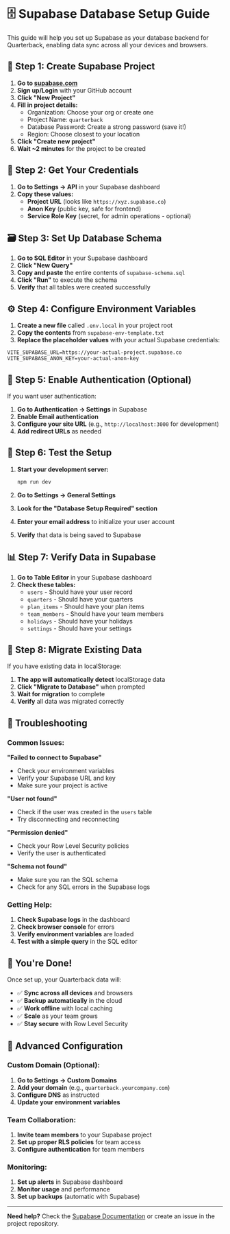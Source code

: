 # 🗄️ Supabase Database Setup Guide

This guide will help you set up Supabase as your database backend for Quarterback, enabling data sync across all your devices and browsers.

## 🚀 Step 1: Create Supabase Project

1. **Go to [supabase.com](https://supabase.com)**
2. **Sign up/Login** with your GitHub account
3. **Click "New Project"**
4. **Fill in project details:**
   - Organization: Choose your org or create one
   - Project Name: `quarterback`
   - Database Password: Create a strong password (save it!)
   - Region: Choose closest to your location
5. **Click "Create new project"**
6. **Wait ~2 minutes** for the project to be created

## 🔑 Step 2: Get Your Credentials

1. **Go to Settings → API** in your Supabase dashboard
2. **Copy these values:**
   - **Project URL** (looks like `https://xyz.supabase.co`)
   - **Anon Key** (public key, safe for frontend)
   - **Service Role Key** (secret, for admin operations - optional)

## 🗃️ Step 3: Set Up Database Schema

1. **Go to SQL Editor** in your Supabase dashboard
2. **Click "New Query"**
3. **Copy and paste** the entire contents of `supabase-schema.sql`
4. **Click "Run"** to execute the schema
5. **Verify** that all tables were created successfully

## ⚙️ Step 4: Configure Environment Variables

1. **Create a new file** called `.env.local` in your project root
2. **Copy the contents** from `supabase-env-template.txt`
3. **Replace the placeholder values** with your actual Supabase credentials:

```env
VITE_SUPABASE_URL=https://your-actual-project.supabase.co
VITE_SUPABASE_ANON_KEY=your-actual-anon-key
```

## 🔄 Step 5: Enable Authentication (Optional)

If you want user authentication:

1. **Go to Authentication → Settings** in Supabase
2. **Enable Email authentication**
3. **Configure your site URL** (e.g., `http://localhost:3000` for development)
4. **Add redirect URLs** as needed

## 🧪 Step 6: Test the Setup

1. **Start your development server:**
   ```bash
   npm run dev
   ```

2. **Go to Settings → General Settings**
3. **Look for the "Database Setup Required" section**
4. **Enter your email address** to initialize your user account
5. **Verify** that data is being saved to Supabase

## 📊 Step 7: Verify Data in Supabase

1. **Go to Table Editor** in your Supabase dashboard
2. **Check these tables:**
   - `users` - Should have your user record
   - `quarters` - Should have your quarters
   - `plan_items` - Should have your plan items
   - `team_members` - Should have your team members
   - `holidays` - Should have your holidays
   - `settings` - Should have your settings

## 🔄 Step 8: Migrate Existing Data

If you have existing data in localStorage:

1. **The app will automatically detect** localStorage data
2. **Click "Migrate to Database"** when prompted
3. **Wait for migration** to complete
4. **Verify** all data was migrated correctly

## 🚨 Troubleshooting

### Common Issues:

**"Failed to connect to Supabase"**
- Check your environment variables
- Verify your Supabase URL and key
- Make sure your project is active

**"User not found"**
- Check if the user was created in the `users` table
- Try disconnecting and reconnecting

**"Permission denied"**
- Check your Row Level Security policies
- Verify the user is authenticated

**"Schema not found"**
- Make sure you ran the SQL schema
- Check for any SQL errors in the Supabase logs

### Getting Help:

1. **Check Supabase logs** in the dashboard
2. **Check browser console** for errors
3. **Verify environment variables** are loaded
4. **Test with a simple query** in the SQL editor

## 🎉 You're Done!

Once set up, your Quarterback data will:
- ✅ **Sync across all devices** and browsers
- ✅ **Backup automatically** in the cloud
- ✅ **Work offline** with local caching
- ✅ **Scale** as your team grows
- ✅ **Stay secure** with Row Level Security

## 🔧 Advanced Configuration

### Custom Domain (Optional):
1. **Go to Settings → Custom Domains**
2. **Add your domain** (e.g., `quarterback.yourcompany.com`)
3. **Configure DNS** as instructed
4. **Update your environment variables**

### Team Collaboration:
1. **Invite team members** to your Supabase project
2. **Set up proper RLS policies** for team access
3. **Configure authentication** for team members

### Monitoring:
1. **Set up alerts** in Supabase dashboard
2. **Monitor usage** and performance
3. **Set up backups** (automatic with Supabase)

---

**Need help?** Check the [Supabase Documentation](https://supabase.com/docs) or create an issue in the project repository.

